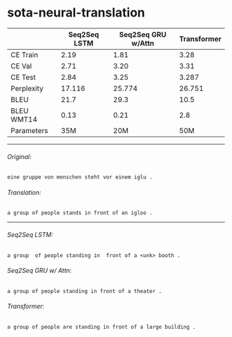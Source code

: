 # sota-neural-translation

|            | Seq2Seq LSTM | Seq2Seq GRU w/Attn | Transformer |
|------------|--------------|--------------------|-------------|
| CE Train   | 2.19         | 1.81               | 3.28        |
| CE Val     | 2.71         | 3.20               | 3.31        |
| CE Test    | 2.84         | 3.25               | 3.287       |
| Perplexity | 17.116       | 25.774             | 26.751      |
| BLEU       | 21.7         | 29.3               | 10.5        |
| BLEU WMT14 | 0.13         | 0.21               | 2.8         |
| Parameters | 35M          | 20M                | 50M         |			

---

###### Original:
`eine gruppe von menschen steht vor einem iglu .`

###### Translation:
`a group of people stands in front of an igloo .`

---

###### Seq2Seq LSTM:
`a group  of people standing in  front of a <unk> booth .`

###### Seq2Seq GRU w/ Attn:
`a group of people standing in front of a theater .`

###### Transformer:
`a group of people are standing in front of a large building .`
